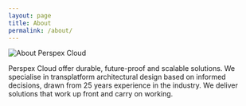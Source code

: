 ```yaml
---
layout: page
title: About
permalink: /about/
---
```


![About Perspex Cloud](site/img/13003B98-F82D-41B4-8E9A-F40CC255EA57.jpeg "About Perspex Cloud")

Perspex Cloud offer durable, future-proof and scalable solutions.
  We specialise in transplatform architectural design based on informed decisions, drawn
  from 25 years experience in the industry. We deliver solutions that work up front and carry on working.
  
